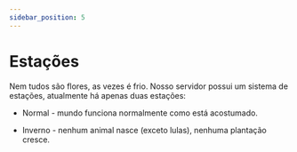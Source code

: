 ```yaml
---
sidebar_position: 5
---
```


# Estações

Nem tudos são flores, as vezes é frio. Nosso servidor possui um
sistema de estações, atualmente há apenas duas estações:

- Normal - mundo funciona normalmente como está acostumado.

- Inverno - nenhum animal nasce (exceto lulas), nenhuma plantação cresce.